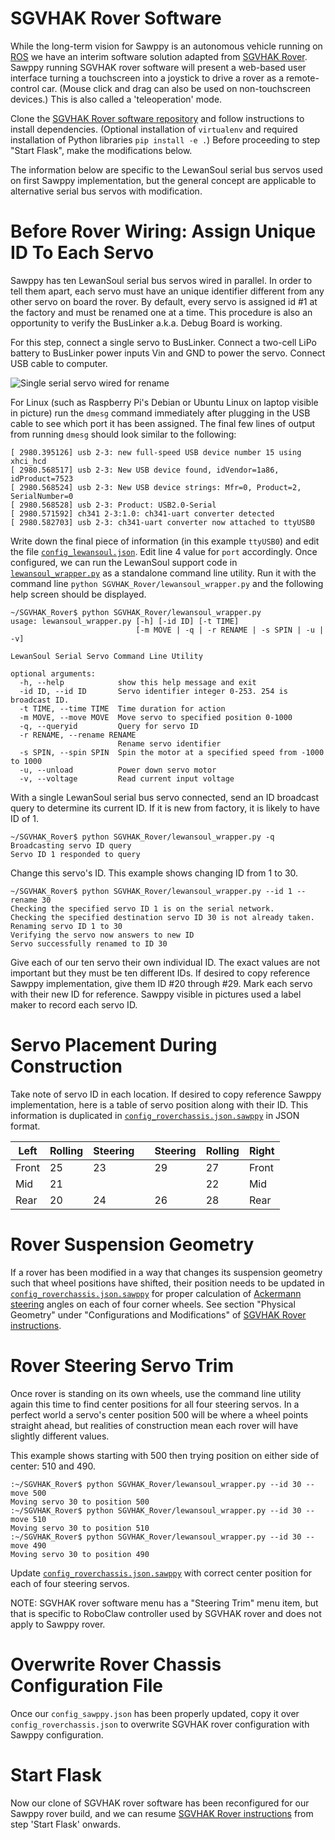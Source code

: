 # SGVHAK Rover Software

While the long-term vision for Sawppy is an autonomous vehicle running on [ROS](http://www.ros.org/)
we have an interim software solution adapted from [SGVHAK Rover](http://bit.ly/sgvhak_rover).
Sawppy running SGVHAK rover software will present a web-based user interface
turning a touchscreen into a joystick to drive a rover as a remote-control
car. (Mouse click and drag can also be used on non-touchscreen devices.) This
is also called a 'teleoperation' mode.

Clone the [SGVHAK Rover software repository](https://github.com/Roger-random/SGVHAK_Rover) 
and follow instructions to install dependencies. (Optional installation of ```virtualenv```
and required installation of Python libraries ```pip install -e .```)
Before proceeding to step "Start Flask", make the modifications below.

The information below are specific to the LewanSoul serial bus servos used
on first Sawppy implementation, but the general concept are applicable to
alternative serial bus servos with modification.

# Before Rover Wiring: Assign Unique ID To Each Servo

Sawppy has ten LewanSoul serial bus servos wired in parallel. In order to tell
them apart, each servo must have an unique identifier different from any other
servo on board the rover. By default, every servo is assigned id #1 at the
factory and must be renamed one at a time. This procedure is also an
opportunity to verify the BusLinker a.k.a. Debug Board is working.

For this step, connect a single servo to BusLinker. Connect a two-cell LiPo
battery to BusLinker power inputs Vin and GND to power the servo. Connect USB
cable to computer.

![Single serial servo wired for rename](images/Serial-Servo-Rename.jpg "Serial Servo Rename")

For Linux (such as Raspberry Pi's Debian or Ubuntu Linux on laptop visible in
picture) run the ```dmesg``` command immediately after plugging in the USB cable
to see which port it has been assigned. The final few lines of output from
running ```dmesg``` should look similar to the following:

```
[ 2980.395126] usb 2-3: new full-speed USB device number 15 using xhci_hcd
[ 2980.568517] usb 2-3: New USB device found, idVendor=1a86, idProduct=7523
[ 2980.568524] usb 2-3: New USB device strings: Mfr=0, Product=2, SerialNumber=0
[ 2980.568528] usb 2-3: Product: USB2.0-Serial
[ 2980.571592] ch341 2-3:1.0: ch341-uart converter detected
[ 2980.582703] usb 2-3: ch341-uart converter now attached to ttyUSB0
```

Write down the final piece of information (in this example ```ttyUSB0```) and
edit the file [```config_lewansoul.json```](https://github.com/Roger-random/SGVHAK_Rover/blob/master/config_lewansoul.json). 
Edit line 4 value for ```port``` accordingly. Once configured, we can run the
LewanSoul support code in [```lewansoul_wrapper.py```](https://github.com/Roger-random/SGVHAK_Rover/blob/master/SGVHAK_Rover/lewansoul_wrapper.py)
as a standalone command line utility. Run it with the command line
```python SGVHAK_Rover/lewansoul_wrapper.py``` and the following help screen
should be displayed.

```
~/SGVHAK_Rover$ python SGVHAK_Rover/lewansoul_wrapper.py
usage: lewansoul_wrapper.py [-h] [-id ID] [-t TIME]
                            [-m MOVE | -q | -r RENAME | -s SPIN | -u | -v]

LewanSoul Serial Servo Command Line Utility

optional arguments:
  -h, --help            show this help message and exit
  -id ID, --id ID       Servo identifier integer 0-253. 254 is broadcast ID.
  -t TIME, --time TIME  Time duration for action
  -m MOVE, --move MOVE  Move servo to specified position 0-1000
  -q, --queryid         Query for servo ID
  -r RENAME, --rename RENAME
                        Rename servo identifier
  -s SPIN, --spin SPIN  Spin the motor at a specified speed from -1000 to 1000
  -u, --unload          Power down servo motor
  -v, --voltage         Read current input voltage
```

With a single LewanSoul serial bus servo connected, send an ID broadcast
query to determine its current ID. If it is new from factory, it is likely
to have ID of 1.

```
~/SGVHAK_Rover$ python SGVHAK_Rover/lewansoul_wrapper.py -q
Broadcasting servo ID query
Servo ID 1 responded to query
```

Change this servo's ID. This example shows changing ID from 1 to 30.

```
~/SGVHAK_Rover$ python SGVHAK_Rover/lewansoul_wrapper.py --id 1 --rename 30
Checking the specified servo ID 1 is on the serial network.
Checking the specified destination servo ID 30 is not already taken.
Renaming servo ID 1 to 30
Verifying the servo now answers to new ID
Servo successfully renamed to ID 30
```

Give each of our ten servo their own individual ID. The exact values are not
important but they must be ten different IDs. If desired to copy reference
Sawppy implementation, give them ID #20 through #29. Mark each servo with 
their new ID for reference. Sawppy visible in pictures used a label maker
to record each servo ID.

# Servo Placement During Construction

Take note of servo ID in each location. If desired to copy reference Sawppy
implementation, here is a table of servo position along with their ID. This
information is duplicated in [```config_roverchassis.json.sawppy```](https://github.com/Roger-random/SGVHAK_Rover/blob/master/config_roverchassis.json.sawppy)
in JSON format.

|Left |Rolling|Steering| |Steering|Rolling|Right|
|-----|-------|--------|-|--------|-------|-----|
|Front|     25|      23| |      29|     27|Front|
|Mid  |     21|        | |        |     22|Mid  |
|Rear |     20|      24| |      26|     28|Rear |

# Rover Suspension Geometry

If a rover has been modified in a way that changes its suspension geometry
such that wheel positions have shifted, their position needs to be updated
in [```config_roverchassis.json.sawppy```](https://github.com/Roger-random/SGVHAK_Rover/blob/master/config_roverchassis.json.sawppy)
for proper calculation of [Ackermann steering](https://en.wikipedia.org/wiki/Ackermann_steering_geometry)
angles on each of four corner wheels. See section "Physical Geometry" under
"Configurations and Modifications" of [SGVHAK Rover instructions](https://github.com/Roger-random/SGVHAK_Rover).

# Rover Steering Servo Trim

Once rover is standing on its own wheels, use the command line utility again
this time to find center positions for all four steering servos. In a perfect
world a servo's center position 500 will be where a wheel points straight ahead,
but realities of construction mean each rover will have slightly different values.

This example shows starting with 500 then trying position on either side of
center: 510 and 490.

```
:~/SGVHAK_Rover$ python SGVHAK_Rover/lewansoul_wrapper.py --id 30 --move 500
Moving servo 30 to position 500
:~/SGVHAK_Rover$ python SGVHAK_Rover/lewansoul_wrapper.py --id 30 --move 510
Moving servo 30 to position 510
:~/SGVHAK_Rover$ python SGVHAK_Rover/lewansoul_wrapper.py --id 30 --move 490
Moving servo 30 to position 490
```

Update [```config_roverchassis.json.sawppy```](https://github.com/Roger-random/SGVHAK_Rover/blob/master/config_roverchassis.json.sawppy)
with correct center position for each of four steering servos.

NOTE: SGVHAK rover software menu has a "Steering Trim" menu item, but that is
specific to RoboClaw controller used by SGVHAK rover and does not apply to
Sawppy rover.

# Overwrite Rover Chassis Configuration File

Once our ```config_sawppy.json``` has been properly updated, copy
it over ```config_roverchassis.json``` to overwrite SGVHAK rover 
configuration with Sawppy configuration.

# Start Flask

Now our clone of SGVHAK rover software has been reconfigured for our Sawppy
rover build, and we can resume [SGVHAK Rover instructions](https://github.com/Roger-random/SGVHAK_Rover)
from step 'Start Flask' onwards.
